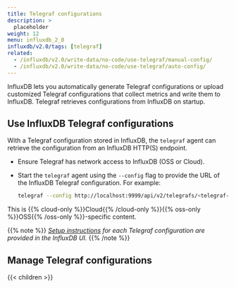 ```yaml
---
title: Telegraf configurations
description: >
  placeholder
weight: 12
menu: influxdb_2_0
influxdb/v2.0/tags: [telegraf]
related:
  - /influxdb/v2.0/write-data/no-code/use-telegraf/manual-config/
  - /influxdb/v2.0/write-data/no-code/use-telegraf/auto-config/
---
```


InfluxDB lets you automatically generate Telegraf configurations or upload customized
Telegraf configurations that collect metrics and write them to InfluxDB.
Telegraf retrieves configurations from InfluxDB on startup.

## Use InfluxDB Telegraf configurations
With a Telegraf configuration stored in InfluxDB, the `telegraf` agent can retrieve
the configuration from an InfluxDB HTTP(S) endpoint.

- Ensure Telegraf has network access to InfluxDB (OSS or Cloud).
- Start the `telegraf` agent using the `--config` flag to provide the URL of the
  InfluxDB Telegraf configuration. For example:

    ```sh
    telegraf --config http://localhost:9999/api/v2/telegrafs/<telegraf-config-id>
    ```

This is {{% cloud-only %}}Cloud{{% /cloud-only %}}{{% oss-only %}}OSS{{% /oss-only %}}-specific content.

{{% note %}}
_[Setup instructions](/influxdb/v2.0/telegraf-configs/view/#view-setup-instructions) for
each Telegraf configuration are provided in the InfluxDB UI._
{{% /note %}}

## Manage Telegraf configurations

{{< children >}}
